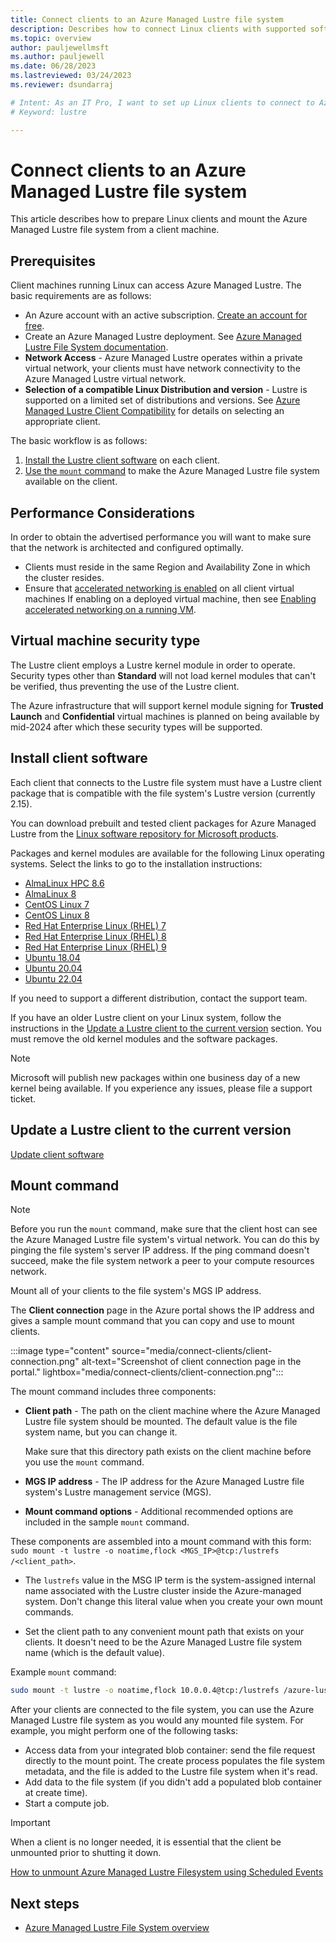 ```yaml
---
title: Connect clients to an Azure Managed Lustre file system
description: Describes how to connect Linux clients with supported software versions to an Azure Managed Lustre file system.
ms.topic: overview
author: pauljewellmsft
ms.author: pauljewell
ms.date: 06/28/2023
ms.lastreviewed: 03/24/2023
ms.reviewer: dsundarraj

# Intent: As an IT Pro, I want to set up Linux clients to connect to Azure Managed Lustre.
# Keyword: lustre

---
```


# Connect clients to an Azure Managed Lustre file system

This article describes how to prepare Linux clients and mount the Azure Managed Lustre file system from a client machine.

## Prerequisites

Client machines running Linux can access Azure Managed Lustre. The basic requirements are as follows:

- An Azure account with an active subscription. [Create an account for free](https://azure.microsoft.com/free/).
- Create an Azure Managed Lustre deployment. See [Azure Managed Lustre File System documentation](/azure/azure-managed-lustre).
- **Network Access** - Azure Managed Lustre operates within a private virtual network, your clients must have network connectivity to the Azure Managed Lustre virtual network.
- **Selection of a compatible Linux Distribution and version** - Lustre is supported on a limited set of distributions and versions.  See [Azure Managed Lustre Client Compatibility](client-compatibility) for details on selecting an appropriate client.

The basic workflow is as follows:

1. [Install the Lustre client software](#install-client-software) on each client.
1. [Use the `mount` command](#mount-command) to make the Azure Managed Lustre file system available on the client.

## Performance Considerations

In order to obtain the advertised performance you will want to make sure that the network is architected and configured optimally.  

  - Clients must reside in the same Region and Availability Zone in which the cluster resides.
  - Ensure that [accelerated networking is enabled](/azure/virtual-network/create-vm-accelerated-networking-cli#confirm-that-accelerated-networking-is-enabled) on all client virtual machines If enabling on a deployed virtual machine, then see [Enabling accelerated networking on a running VM](/azure/virtual-network/accelerated-networking-overview#enabling-accelerated-networking-on-a-running-vm).

## Virtual machine security type

The Lustre client employs a Lustre kernel module in order to operate.  Security types other than **Standard** will not load kernel modules that can't be verified, thus preventing the use of the Lustre client.  

The Azure infrastructure that will support kernel module signing for **Trusted Launch** and **Confidential** virtual machines is planned on being available by mid-2024 after which these security types will be supported.

## Install client software

Each client that connects to the Lustre file system must have a Lustre client package that is compatible with the file system's Lustre version (currently 2.15).

You can download prebuilt and tested client packages for Azure Managed Lustre from the [Linux software repository for Microsoft products](/windows-server/administration/linux-package-repository-for-microsoft-software).

Packages and kernel modules are available for the following Linux operating systems. Select the links to go to the installation instructions:

- [AlmaLinux HPC 8.6](install-hpc-alma-86.md)
- [AlmaLinux 8](install-rhel-8.md)
- [CentOS Linux 7](install-rhel-7.md)
- [CentOS Linux 8](install-rhel-8.md)
- [Red Hat Enterprise Linux (RHEL) 7](install-rhel-7.md)
- [Red Hat Enterprise Linux (RHEL) 8](install-rhel-8.md)
- [Red Hat Enterprise Linux (RHEL) 9](install-rhel-9.md)
- [Ubuntu 18.04](install-ubuntu-18.md)
- [Ubuntu 20.04](install-ubuntu-20.md)
- [Ubuntu 22.04](install-ubuntu-22.md)

If you need to support a different distribution, contact the support team.

If you have an older Lustre client on your Linux system, follow the instructions in the [Update a Lustre client to the current version](#update-a-lustre-client-to-the-current-version) section. You must remove the old kernel modules and the software packages.

> [!NOTE]
> Microsoft will publish new packages within one business day of a new kernel being available. If you experience any issues, please file a support ticket.

## Update a Lustre client to the current version

[Update client software](client-update)

## Mount command

> [!NOTE]
> Before you run the `mount` command, make sure that the client host can see the Azure Managed Lustre file system's virtual network. You can do this by pinging the file system's server IP address. If the ping command doesn't succeed, make the file system network a peer to your compute resources network.

Mount all of your clients to the file system's MGS IP address.

The **Client connection** page in the Azure portal shows the IP address and gives a sample mount command that you can copy and use to mount clients.

:::image type="content" source="media/connect-clients/client-connection.png" alt-text="Screenshot of client connection page in the portal." lightbox="media/connect-clients/client-connection.png":::

The mount command includes three components:

- **Client path** - The path on the client machine where the Azure Managed Lustre file system should be mounted. The default value is the file system name, but you can change it.

  Make sure that this directory path exists on the client machine before you use the `mount` command.

- **MGS IP address** - The IP address for the Azure Managed Lustre file system's Lustre management service (MGS).

- **Mount command options** - Additional recommended options are included in the sample `mount` command.

These components are assembled into a mount command with this form: `sudo mount -t lustre -o noatime,flock <MGS_IP>@tcp:/lustrefs /<client_path>`.

- The `lustrefs` value in the MSG IP term is the system-assigned internal name associated with the Lustre cluster inside the Azure-managed system. Don't change this literal value when you create your own mount commands.

- Set the client path to any convenient mount path that exists on your clients. It doesn't need to be the Azure Managed Lustre file system name (which is the default value).

Example `mount` command:

```bash
sudo mount -t lustre -o noatime,flock 10.0.0.4@tcp:/lustrefs /azure-lustre-mount
```

After your clients are connected to the file system, you can use the Azure Managed Lustre file system as you would any mounted file system. For example, you might perform one of the following tasks:

- Access data from your integrated blob container: send the file request directly to the mount point. The create process populates the file system metadata, and the file is added to the Lustre file system when it's read.
- Add data to the file system (if you didn't add a populated blob container at create time).
- Start a compute job.

> [!IMPORTANT]
> When a client is no longer needed, it is essential that the client be unmounted prior to shutting it down. 
>
> [How to unmount Azure Managed Lustre Filesystem using Scheduled Events](https://techcommunity.microsoft.com/t5/azure-high-performance-computing/how-to-unmount-azure-managed-lustre-filesystem-using-azure/ba-p/3917814)

## Next steps

- [Azure Managed Lustre File System overview](amlfs-overview.md)
